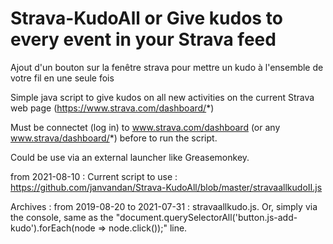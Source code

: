 # Strava-KudoAll or Give kudos to every event in your Strava feed

Ajout d'un bouton sur la fenêtre strava pour mettre un kudo à l'ensemble de votre fil en une seule fois

Simple java script to give kudos on all new activities on the current Strava web page (https://www.strava.com/dashboard/*)

Must be connectet (log in) to www.strava.com/dashboard (or any www.strava/dashboard/*) before to run the script.

Could be use via an external launcher like Greasemonkey.

from 2021-08-10 : Current script to use : https://github.com/janvandan/Strava-KudoAll/blob/master/stravaallkudoII.js

Archives :
from 2019-08-20 to 2021-07-31 : stravaallkudo.js. Or, simply via the console, same as the "document.querySelectorAll('button.js-add-kudo').forEach(node => node.click());" line.
